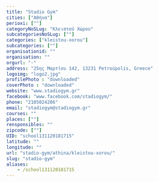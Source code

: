 ```yaml
---
title: "Stadio Gym"
cities: ["Αθήνα"]
perioxi: [""]
categoryNoSLug: "Κλειστού Χώρου"
subcategoriesNoSLug: [""]
categories: ["kleistou-xorou"]
subcategories: [""]
organisationid: ""
organisation: ""
orgurl: "-"
address: "25ης Μαρτίου 142, 13231 Petroúpolis, Greece"
logoimg: "logo2.jpg"
profilePhoto : "downloaded"
coverPhoto : "downloaded"
website: "www.stadiogym.gr"
facebook: "www.facebook.com/stadiogym/"
phone: "2105024206"
email: "stadiogym@stadiogym.gr"
courses: ""
places: [""]
rensponsibles: ""
zipcode: [""]
UID: "school131120181715"
latitude: ""
longitude: ""
url: "stadio-gym/athina/kleistou-xorou/"
slug: "stadio-gym"
aliases:
    - /school131120181715
---
```





